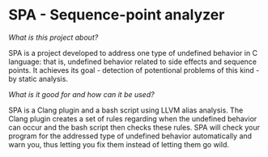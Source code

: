 SPA - Sequence-point analyzer
===

*What is this project about?*

SPA is a project developed to address one type of undefined behavior in C language: that is, undefined behavior related to side effects and sequence points. It achieves its goal - detection of potentional problems of this kind - by static analysis.

*What is it good for and how can it be used?*

SPA is a Clang plugin and a bash script using LLVM alias analysis. The Clang plugin creates a set of rules regarding when the undefined behavior can occur and the bash script then checks these rules. SPA will check your program for the addressed type of undefined behavior automatically and warn you, thus letting you fix them instead of letting them go wild.
